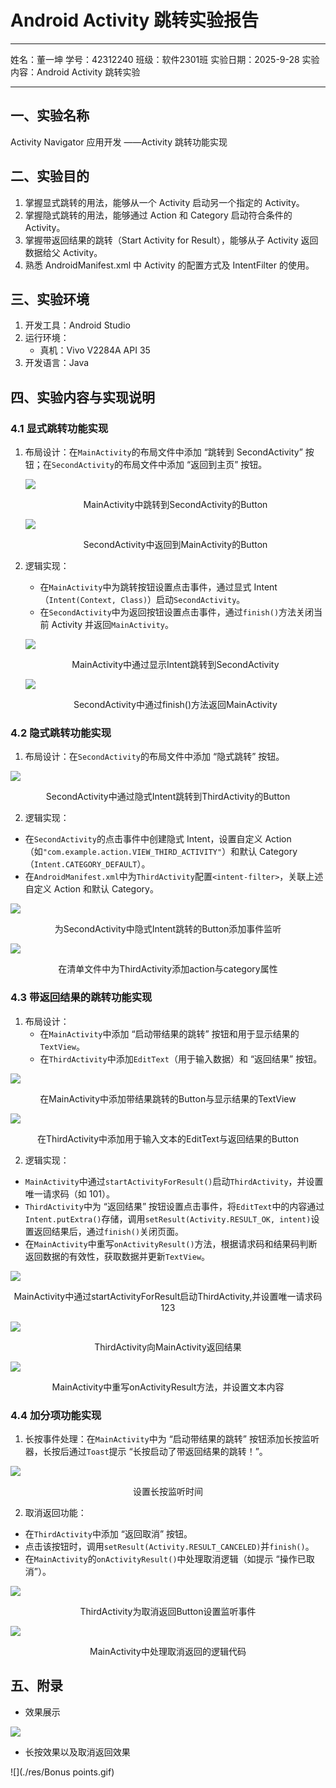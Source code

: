 # Android Activity 跳转实验报告

---

姓名：董一坤	学号：42312240	班级：软件2301班	实验日期：2025-9-28	实验内容：Android Activity 跳转实验

---

## 一、实验名称

Activity Navigator 应用开发 ——Activity 跳转功能实现

## 二、实验目的

1. 掌握显式跳转的用法，能够从一个 Activity 启动另一个指定的 Activity。
2. 掌握隐式跳转的用法，能够通过 Action 和 Category 启动符合条件的 Activity。
3. 掌握带返回结果的跳转（Start Activity for Result），能够从子 Activity 返回数据给父 Activity。
4. 熟悉 AndroidManifest.xml 中 Activity 的配置方式及 IntentFilter 的使用。

## 三、实验环境

1. 开发工具：Android Studio
2. 运行环境：
   - 真机：Vivo V2284A API 35 
3. 开发语言：Java

## 四、实验内容与实现说明

### 4.1 显式跳转功能实现

1. 布局设计：在`MainActivity`的布局文件中添加 “跳转到 SecondActivity” 按钮；在`SecondActivity`的布局文件中添加 “返回到主页” 按钮。

   ![](./res/MainActivity中跳转到SecondActivity的Button.png)

   <center>MainActivity中跳转到SecondActivity的Button</center>

   ![](./res/SecondActivity中返回到MainActivity的Button.png)

   <center>SecondActivity中返回到MainActivity的Button</center>

2. 逻辑实现：

   - 在`MainActivity`中为跳转按钮设置点击事件，通过显式 Intent（`Intent(Context, Class)`）启动`SecondActivity`。
   - 在`SecondActivity`中为返回按钮设置点击事件，通过`finish()`方法关闭当前 Activity 并返回`MainActivity`。

   ![](./res/MainActivity中通过显示Intent跳转到SecondActivity.png)

   <center>MainActivity中通过显示Intent跳转到SecondActivity</center>

   ![](./res/SecondActivity中通过finish()方法返回MainActivity.png)

   <center>SecondActivity中通过finish()方法返回MainActivity</center>

### 4.2 隐式跳转功能实现

1. 布局设计：在`SecondActivity`的布局文件中添加 “隐式跳转” 按钮。

![](./res/SecondActivity中通过隐式Intent跳转到ThirdActivity的Button.png)

<center>SecondActivity中通过隐式Intent跳转到ThirdActivity的Button</center>

2. 逻辑实现：

- 在`SecondActivity`的点击事件中创建隐式 Intent，设置自定义 Action（如`"com.example.action.VIEW_THIRD_ACTIVITY"`）和默认 Category（`Intent.CATEGORY_DEFAULT`）。
- 在`AndroidManifest.xml`中为`ThirdActivity`配置`<intent-filter>`，关联上述自定义 Action 和默认 Category。

![](./res/为SecondActivity中隐式Intent跳转的Button添加事件监听.png)

<center>为SecondActivity中隐式Intent跳转的Button添加事件监听</center>

![](./res/在清单文件中为ThirdActivity添加action与category属性.png)

<center>在清单文件中为ThirdActivity添加action与category属性</center>

### 4.3 带返回结果的跳转功能实现

1. 布局设计：
   - 在`MainActivity`中添加 “启动带结果的跳转” 按钮和用于显示结果的`TextView`。
   - 在`ThirdActivity`中添加`EditText`（用于输入数据）和 “返回结果” 按钮。

![](./res/在MainActivity中添加带结果跳转的Button与显示结果的EditText.png)

<center>在MainActivity中添加带结果跳转的Button与显示结果的TextView</center>

![](./res/在ThirdActivity中添加用于输入文本的EditText与返回结果的Button.png)

<center>在ThirdActivity中添加用于输入文本的EditText与返回结果的Button</center>

2. 逻辑实现：

- `MainActivity`中通过`startActivityForResult()`启动`ThirdActivity`，并设置唯一请求码（如 101）。
- `ThirdActivity`中为 “返回结果” 按钮设置点击事件，将`EditText`中的内容通过`Intent.putExtra()`存储，调用`setResult(Activity.RESULT_OK, intent)`设置返回结果后，通过`finish()`关闭页面。
- 在`MainActivity`中重写`onActivityResult()`方法，根据请求码和结果码判断返回数据的有效性，获取数据并更新`TextView`。

![](./res/MainActivity中通过startActivityForResult启动ThirdActivity并设置唯一请求码123.png)

<center>MainActivity中通过startActivityForResult启动ThirdActivity,并设置唯一请求码123</center>

![](./res/ThirdActivity向MainActivity返回结果.png)

<center>ThirdActivity向MainActivity返回结果</center>

![](./res/MainActivity中重写onActivityResult方法，并设置文本内容.png)

<center>MainActivity中重写onActivityResult方法，并设置文本内容</center>

### 4.4 加分项功能实现

1. 长按事件处理：在`MainActivity`中为 “启动带结果的跳转” 按钮添加长按监听器，长按后通过`Toast`提示 “长按启动了带返回结果的跳转！”。

![](./res/设置长按监听时间.png)

<center>设置长按监听时间</center>

2. 取消返回功能：

- 在`ThirdActivity`中添加 “返回取消” 按钮。
- 点击该按钮时，调用`setResult(Activity.RESULT_CANCELED)`并`finish()`。
- 在`MainActivity`的`onActivityResult()`中处理取消逻辑（如提示 “操作已取消”）。

![](./res/ThirdActivity设置取消返回Button.png)

<center>ThirdActivity为取消返回Button设置监听事件</center>

![](./res/MainActivity中处理取消返回的逻辑代码.png)

<center>MainActivity中处理取消返回的逻辑代码</center>

## 五、附录

- 效果展示

![](./res/first_assignment.gif)

- 长按效果以及取消返回效果

![](./res/Bonus points.gif)